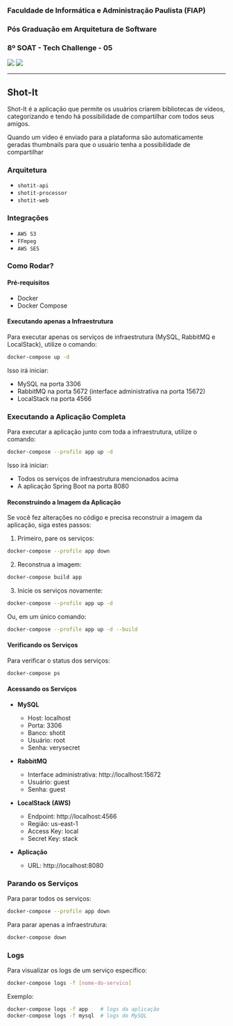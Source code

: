 ### Faculdade de Informática e Administração Paulista (FIAP)
### Pós Graduação em Arquitetura de Software
### 8º SOAT - Tech Challenge - 05
![](https://raw.githubusercontent.com/carlosmuller/shot-it-dashboard/refs/heads/badges/branches.svg)
![](https://raw.githubusercontent.com/carlosmuller/shot-it-dashboard/refs/heads/badges/jacoco.svg)

---

## Shot-It

Shot-It é a aplicação que permite os usuários criarem bibliotecas de vídeos, categorizando e tendo há possibilidade
de compartilhar com todos seus amigos.

Quando um vídeo é enviado para a plataforma são automaticamente geradas thumbnails para que o usuário
tenha a possibilidade de compartilhar


### Arquitetura

- `shotit-api`
- `shotit-processor`
- `shotit-web`

### Integrações

- `AWS S3`
- `FFmpeg`
- `AWS SES`

### Como Rodar? 

#### Pré-requisitos
- Docker
- Docker Compose

#### Executando apenas a Infraestrutura

Para executar apenas os serviços de infraestrutura (MySQL, RabbitMQ e LocalStack), utilize o comando:

```bash
docker-compose up -d
```

Isso irá iniciar:
- MySQL na porta 3306
- RabbitMQ na porta 5672 (interface administrativa na porta 15672)
- LocalStack na porta 4566

### Executando a Aplicação Completa

Para executar a aplicação junto com toda a infraestrutura, utilize o comando:

```bash
docker-compose --profile app up -d
```

Isso irá iniciar:
- Todos os serviços de infraestrutura mencionados acima
- A aplicação Spring Boot na porta 8080

#### Reconstruindo a Imagem da Aplicação

Se você fez alterações no código e precisa reconstruir a imagem da aplicação, siga estes passos:

1. Primeiro, pare os serviços:
```bash
docker-compose --profile app down
```

2. Reconstrua a imagem:
```bash
docker-compose build app
```

3. Inicie os serviços novamente:
```bash
docker-compose --profile app up -d
```

Ou, em um único comando:
```bash
docker-compose --profile app up -d --build
```

#### Verificando os Serviços

Para verificar o status dos serviços:
```bash
docker-compose ps
```

#### Acessando os Serviços

- **MySQL**
  - Host: localhost
  - Porta: 3306
  - Banco: shotit
  - Usuário: root
  - Senha: verysecret

- **RabbitMQ**
  - Interface administrativa: http://localhost:15672
  - Usuário: guest
  - Senha: guest

- **LocalStack (AWS)**
  - Endpoint: http://localhost:4566
  - Região: us-east-1
  - Access Key: local
  - Secret Key: stack

- **Aplicação**
  - URL: http://localhost:8080

### Parando os Serviços

Para parar todos os serviços:
```bash
docker-compose --profile app down
```

Para parar apenas a infraestrutura:
```bash
docker-compose down
```

### Logs

Para visualizar os logs de um serviço específico:
```bash
docker-compose logs -f [nome-do-servico]
```

Exemplo:
```bash
docker-compose logs -f app    # logs da aplicação
docker-compose logs -f mysql  # logs do MySQL
```
